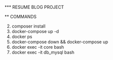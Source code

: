 \*\*\* RESUME BLOG PROJECT

\*\* COMMANDS

2. composer install
3. docker-compose up -d
4. docker ps
5. docker-compose down && docker-compose up
6. docker exec -it core bash
7. docker exec -it db_mysql bash
